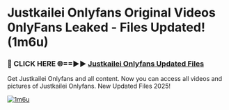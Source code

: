 # Justkailei Onlyfans Original Videos 0nlyFans Leaked - Files Updated! (1m6u)

<h3>🔴 CLICK HERE 🌐==►► <a href="https://tinyurl.com/ehrbuxhb" rel="nofollow">Justkailei Onlyfans Updated Files</a></h3>

Get Justkailei Onlyfans and all content. Now you can access all videos and pictures of Justkailei Onlyfans. New Updated Files 2025!

[![1m6u](https://i.imgur.com/lVYEuWS.gif)](https://tinyurl.com/ehrbuxhb)
